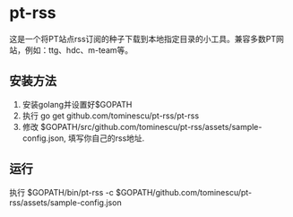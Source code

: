 # pt-rss

这是一个将PT站点rss订阅的种子下载到本地指定目录的小工具。兼容多数PT网站，例如：ttg、hdc、m-team等。

## 安装方法

1. 安装golang并设置好$GOPATH
2. 执行 go get github.com/tominescu/pt-rss/pt-rss
3. 修改 $GOPATH/src/github.com/tominescu/pt-rss/assets/sample-config.json, 填写你自己的rss地址.

## 运行

执行 $GOPATH/bin/pt-rss -c $GOPATH/github.com/tominescu/pt-rss/assets/sample-config.json
